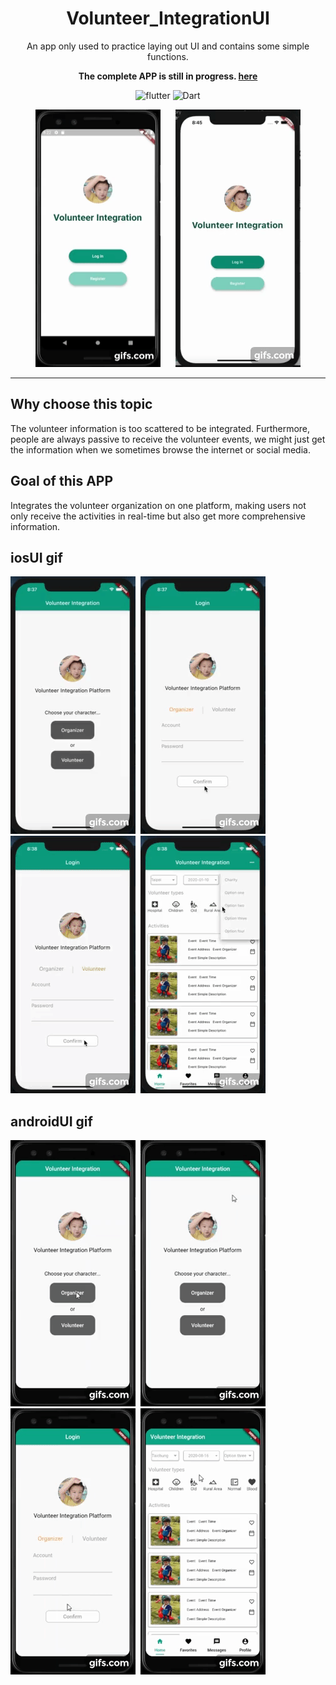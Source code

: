 # <div align="center"> Volunteer_IntegrationUI</div>

<div align="center">An app only used to practice laying out UI and contains some simple functions.

**The complete APP is still in progress. [here](https://github.com/roger7904/Flutter_Volunteer_Integration)**



![flutter](https://img.shields.io/badge/Flutter-Framework-green?logo=flutter)
![Dart](https://img.shields.io/badge/Dart-Language-blue?logo=dart)

<img src="docs/androidhome.gif" width="200" height="412"/>
&nbsp;&nbsp;&nbsp;&nbsp;
<img src="docs/ioshome.gif" width="200" height="412"/>

</div>




***

## Why choose this topic

The volunteer information is too scattered to be integrated.
Furthermore, people are always passive to receive the volunteer events, we might just get the information when we sometimes browse the internet or social media.

## Goal of this APP

Integrates the volunteer organization on one platform, making users not only receive the activities in real-time but also get more comprehensive information.

## iosUI gif

![ios1](docs/ios1.gif)&nbsp;
![ios2](docs/ios2.gif)&nbsp;
![ios3](docs/ios3.gif)&nbsp;
![ios4](docs/ios4.gif)

## androidUI gif

![android1](docs/android1.gif)&nbsp;
![android2](docs/android2.gif)&nbsp;
![android3](docs/android3.gif)&nbsp;
![android4](docs/android4.gif)
